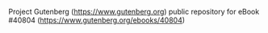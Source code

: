 Project Gutenberg (https://www.gutenberg.org) public repository for eBook #40804 (https://www.gutenberg.org/ebooks/40804)
